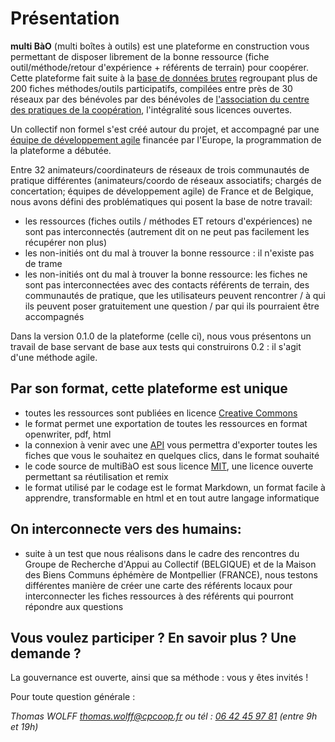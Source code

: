 # Présentation

**multi BàO** (multi boîtes à outils) est une plateforme en construction vous permettant de disposer librement de la bonne ressource (fiche outil/méthode/retour d'expérience + référents de terrain) pour coopérer. Cette plateforme fait suite à la [base de données brutes](https://www.dropbox.com/sh/vryv33xp4bwwhx0/AAAGx_8JJZO_Gtipmg4GMFIKa) regroupant plus de 200 fiches méthodes/outils participatifs, compilées entre près de 30 réseaux par des bénévoles par des bénévoles de [l'association du centre des pratiques de la coopération](http://cpcoop.fr), l'intégralité sous licences ouvertes.

Un collectif non formel s'est créé autour du projet, et accompagné par une [équipe de développement agile](http://scopyleft.fr) financée par l'Europe, la programmation de la plateforme a débutée. 

Entre 32 animateurs/coordinateurs de réseaux de trois communautés de pratique différentes (animateurs/coordo de réseaux associatifs; chargés de concertation; équipes de développement agile) de France et de Belgique, nous avons défini des problématiques qui posent la base de notre travail:
- les ressources (fiches outils / méthodes ET retours d'expériences) ne sont pas interconnectés (autrement dit on ne peut pas facilement les récupérer non plus)
- les non-initiés ont du mal à trouver la bonne ressource : il n'existe pas de trame
- les non-initiés ont du mal à trouver la bonne ressource: les fiches ne sont pas interconnectées avec des contacts référents de terrain, des communautés de pratique, que les utilisateurs peuvent rencontrer / à qui ils peuvent poser gratuitement une question / par qui ils pourraient être accompagnés

Dans la version 0.1.0 de la plateforme (celle ci), nous vous présentons un travail de base servant de base aux tests qui construirons 0.2 : il s'agit d'une méthode agile. 

## Par son format, cette plateforme est unique 
- toutes les ressources sont publiées en licence [Creative Commons](http://creativecommons.fr/licences/les-6-licences/)
- le format permet une exportation de toutes les ressources en format openwriter, pdf, html
- la connexion à venir avec une [API](http://fr.wikipedia.org/wiki/Interface_de_programmation) vous permettra d'exporter toutes les fiches que vous le souhaitez en quelques clics, dans le format souhaité
- le code source de multiBàO est sous licence [MIT](http://fr.wikipedia.org/wiki/Licence_MIT), une licence ouverte permettant sa réutilisation et remix
- le format utilisé par le codage est le format Markdown, un format facile à apprendre, transformable en html et en tout autre langage informatique

## On interconnecte vers des humains:
- suite à un test que nous réalisons dans le cadre des rencontres du Groupe de Recherche d'Appui au Collectif (BELGIQUE) et de la Maison des Biens Communs éphémère de Montpellier (FRANCE), nous testons différentes manière de créer une carte des référents locaux pour interconnecter les fiches ressources à des référents qui pourront répondre aux questions

## Vous voulez participer ? En savoir plus ? Une demande ?

La gouvernance est ouverte, ainsi que sa méthode : vous y êtes invités !

Pour toute question générale :

*Thomas WOLFF*
*[thomas.wolff@cpcoop.fr](mailto:thomas.wolff@cpcoop.fr)*
*ou tél : [06 42 45 97 81](tel:33642459781) (entre 9h et 19h)*
